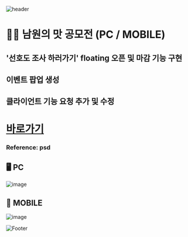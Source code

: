 ![header](https://capsule-render.vercel.app/api?type=wave&color=auto&height=150&section=header&text=2024.%2011.%2005%20-%202024.%2011.%2011&fontSize=60)

# 🧑‍🍳 남원의 맛 공모전 (PC / MOBILE)
## '선호도 조사 하러가기' floating 오픈 및 마감 기능 구현
## 이벤트 팝업 생성
## 클라이언트 기능 요청 추가 및 수정

# <a href="https://xn--q20bm8okyktpa.com/"> 바로가기 </a>


### Reference: psd


## 🖥️ PC
![image](https://github.com/user-attachments/assets/a2332735-64b9-4854-9ca2-476222cecdda) <br>

## 📱 MOBILE
![image](https://github.com/user-attachments/assets/5e779d6b-8528-4324-bf5e-0eab0aa63100)



![Footer](https://capsule-render.vercel.app/api?type=waving&color=auto&height=200&section=footer)








